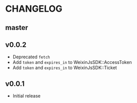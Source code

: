 # CHANGELOG

## master

## v0.0.2

* Deprecated `fetch`
* Add `token` and `expires_in` to WeixinJsSDK::AccessToken
* Add `token` and `expires_in` to WeixinJsSDK::Ticket

## v0.0.1

* Initial release

